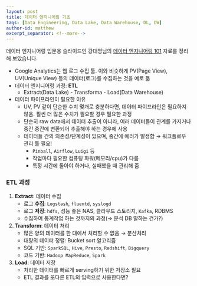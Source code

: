 ```yaml
---
layout: post
title: 데이터 엔지니어링 기초
tags: [Data Engineering, Data Lake, Data Warehouse, DL, DW]
author-id: matthew
excerpt_separator: <!--more-->
---
```

 데이터 엔지니어링 입문용 슬라이드인 강대명님의 [데이터 엔지니어링 101](https://www.slideshare.net/charsyam2/data-engineering-101) 자료를 정리해 보았습니다.<!--more-->

- Google Analytics는 웹 로그 수집 툴. 이와 비슷하게 PV(Page View), UV(Unique View) 등의 데이터(로그)를 수집하는 것을 예로 듦
- 데이터 엔지니어링 과정: **ETL**
  - Extract(Data Lake) - Transforma - Load(Data Warehouse)
- 데이터 파이프라인이 필요한 이유
   - UV, PV 같이 단순한 수치 몇개로 충분하다면, 데이터 파이프라인은 필요하지 않음. 훨씬 더 많은 수치가 필요할 경우 필요한 과정
   - 단순히 raw data에서 데이터 추출이 아니라, 여러 데이터들이 관계를 가지거나 중간 중간에 변환되어 추출해야 하는 경우에 사용
   - 데이터들 간의 의존성/단계성이 있으며, 중간에 에러가 발생함 → 워크플로우 관리 툴 필요!
       - `Pinball`, `Airflow`, `Luigi` 등
       - 작업마다 필요한 컴퓨팅 파워(메모리/cpu)가 다름
       - 특정 시간에 돌아야 하거나, 실패했을 때 관리해 줌

### ETL 과정
1. **Extract**: 데이터 수집
   - 로그 **수집**: `Logstash`, `fluentd`, `syslogd`
   - 로그 **저장**: `hdfs`, 성능 좋은 NAS, 클라우드 스토리지, `Kafka`, RDBMS
   - 수집하여 통계작업 하는 것까지의 과정(→ 분석 DB 말하는 건가?)
2. **Transform**: 데이터 처리
   - 많은 양의 데이터를 한 대에서 처리할 수 없음 → 분산처리
   - 대량의 데이터 정렬: Bucket sort 알고리즘
   - SQL 기반: `SparkSQL`, `Hive`, `Presto`, `Redshift`, `Bigquery`
   - 코드 기반: `Hadoop MapReduce`, `Spark`
3. **Load**: 데이터 저장
   - 처리한 데이터를 빠르게 serving하기 위한 저장소 필요
   - ETL 결과를 또다른 ETL의 입력으로 사용한다면?
